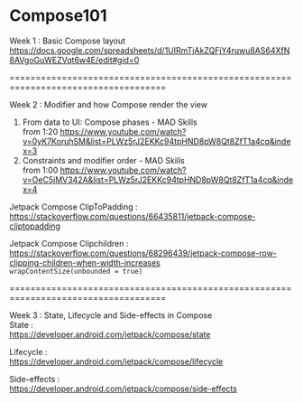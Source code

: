 # Compose101

Week 1 : Basic Compose layout
https://docs.google.com/spreadsheets/d/1UIRmTjAkZQFjY4ruwu8AS64XfN8AVgoGuWEZVqt6w4E/edit#gid=0

====================================================================================

Week 2 : Modifier and how Compose render the view
1. From data to UI: Compose phases - MAD Skills \
from 1:20
https://www.youtube.com/watch?v=0yK7KoruhSM&list=PLWz5rJ2EKKc94tpHND8pW8Qt8ZfT1a4cq&index=3
2. Constraints and modifier order - MAD Skills \
from 1:00
https://www.youtube.com/watch?v=OeC5jMV342A&list=PLWz5rJ2EKKc94tpHND8pW8Qt8ZfT1a4cq&index=4

Jetpack Compose ClipToPadding :\
https://stackoverflow.com/questions/66435811/jetpack-compose-cliptopadding

Jetpack Compose Clipchildren :\
https://stackoverflow.com/questions/68296439/jetpack-compose-row-clipping-children-when-width-increases \
```wrapContentSize(unbounded = true)```

====================================================================================

Week 3 : State, Lifecycle and Side-effects in Compose \
State :\
https://developer.android.com/jetpack/compose/state

Lifecycle :\
https://developer.android.com/jetpack/compose/lifecycle

Side-effects :\
https://developer.android.com/jetpack/compose/side-effects
